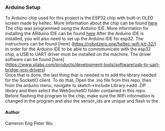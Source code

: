 ### Arduino Setup

To Arduino chip used for this project is the ESP32 chip with built-in OLED screen made by heltec.
More Information about the chip can be found [here](http://www.heltec.cn/project/wifi-kit-32/?lang=en) 
The chip was programmed using the Arduino IDE. 
More information for installing the ARduino IDE can be found [here](https://www.arduino.cc/en/Main/Software) 
After the Arduino IDE is installed, you will also need to set up the Arduino IDE for esp32.  The instructions can be found [here] (https://robotzero.one/heltec-wifi-kit-32/) 
In order for the Arduino IDE to be able to commmunicate with the esp32 chip, a USB to UART driver must be installed on the machine.  The driver software can be found [here] (https://www.silabs.com/products/development-tools/software/usb-to-uart-bridge-vcp-drivers)  
Once that is done, the last thing that is needed is to add the  library needed for the SocketIO client.
To do that, Open the .ino file from this repo, then from the arduino menu, navigate to sketch-\>Include Library-\>add .ZIP library and then select the WebSocketIO folder contained in this repo.  
Before flashing the program to the chip, make sure the WiFi information is changed in the program and also the sensor\_ids are unique and flash to the 

#### Author
Cameron Eng 
Peter Wu
